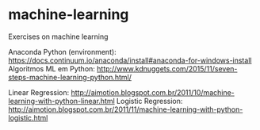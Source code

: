 # machine-learning
Exercises on machine learning

Anaconda Python (environment): https://docs.continuum.io/anaconda/install#anaconda-for-windows-install
Algoritmos ML em Python: http://www.kdnuggets.com/2015/11/seven-steps-machine-learning-python.html/

Linear Regression: http://aimotion.blogspot.com.br/2011/10/machine-learning-with-python-linear.html
Logistic Regression: http://aimotion.blogspot.com.br/2011/11/machine-learning-with-python-logistic.html


